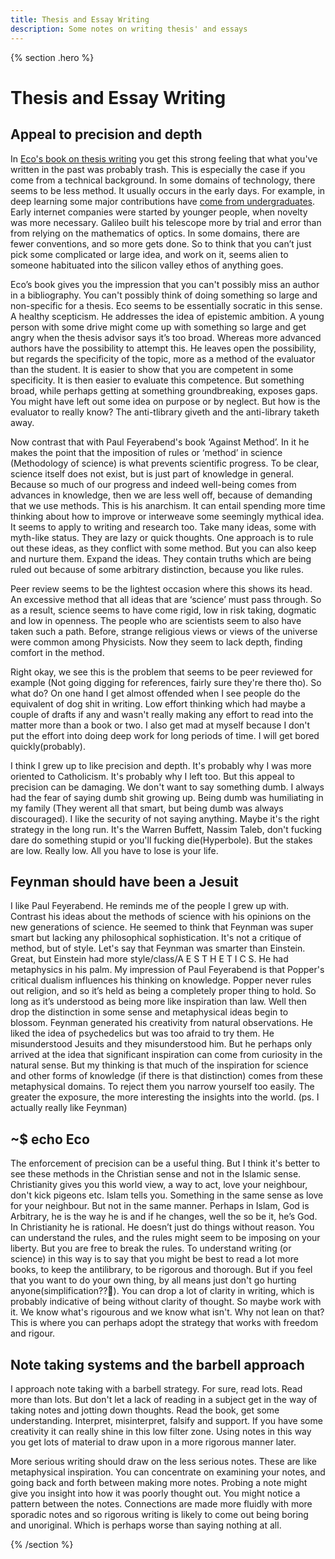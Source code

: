 ```yaml
---
title: Thesis and Essay Writing
description: Some notes on writing thesis' and essays
---
```


{% section .hero %}

# Thesis and Essay Writing

## Appeal to precision and depth
In [Eco's book on thesis writing](/notes/books/COUlEuCc) you get this strong feeling that what you've written in the past was probably trash. This is especially the case if you come from a technical background. In some domains of technology, there seems to be less method. It usually occurs in the early days. For example, in deep learning some major contributions have [come from undergraduates](https://arxiv.org/abs/1511.06434). Early internet companies were started by younger people, when novelty was more necessary. Galileo built his telescope more by trial and error than from relying on the mathematics of optics. In some domains, there are fewer conventions, and so more gets done. So to think that you can’t just pick some complicated or large idea, and work on it, seems alien to someone habituated into the silicon valley ethos of anything goes. 
 
Eco’s book gives you the impression that you can't possibly miss an author in a bibliography. You can't possibly think of doing something so large and non-specific for a thesis. Eco seems to be essentially socratic in this sense. A healthy scepticism. He addresses the idea of epistemic ambition. A young person with some drive might come up with something so large and get angry when the thesis advisor says it’s too broad. Whereas more advanced authors have the possibility to attempt this. He leaves open the possibility, but regards the specificity of the topic, more as a method of the evaluator than the student. It is easier to show that you are competent in some specificity. It is then easier to evaluate this competence. But something broad, while perhaps getting at something groundbreaking, exposes gaps. You might have left out some idea on purpose or by neglect. But how is the evaluator to really know? The anti-tlibrary giveth and the anti-library taketh away. 
 
Now contrast that with Paul Feyerabend's book ‘Against Method’. In it he makes the point that the imposition of rules or ‘method’ in science (Methodology of science) is what prevents scientific progress. To be clear, science itself does not exist, but is just part of knowledge in general. Because so much of our progress and indeed well-being comes from advances in knowledge, then we are less well off, because of demanding that we use methods. This is his anarchism. It can entail spending more time thinking about how to improve or interweave some seemingly mythical idea. It seems to apply to writing and research too. Take many ideas, some with myth-like status. They are lazy or quick thoughts. One approach is to rule out these ideas, as they conflict with some method. But you can also keep and nurture them. Expand the ideas. They contain truths which are being ruled out because of some arbitrary distinction, because you like rules. 
 
Peer review seems to be the lightest occasion where this shows its head. An excessive method that all ideas that are ‘science’ must pass through. So as a result, science seems to have come rigid, low in risk taking, dogmatic and low in openness. The people who are scientists seem to also have taken such a path. Before, strange religious views or views of the universe were common among Physicists. Now they seem to lack depth, finding comfort in the method. 
 
Right okay, we see this is the problem that seems to be peer reviewed for example (Not going digging for references, fairly sure they're there tho). So what do? On one hand I get almost offended when I see people do the equivalent of dog shit in writing. Low effort thinking which had maybe a couple of drafts if any and wasn't really making any effort to read into the matter more than a book or two. I also get mad at myself because I don't put the effort into doing deep work for long periods of time. I will get bored quickly(probably).
 
I think I grew up to like precision and depth. It's probably why I was more oriented to Catholicism. It's probably why I left too. But this appeal to precision can be damaging. We don't want to say something dumb. I always had the fear of saying dumb shit growing up. Being dumb was humiliating in my family (They werent all that smart, but being dumb was always discouraged). I like the security of not saying anything. Maybe it's the right strategy in the long run. It's the Warren Buffett, Nassim Taleb, don't fucking dare do something stupid or you'll fucking die(Hyperbole). But the stakes are low. Really low. All you have to lose is your life.
## Feynman should have been a Jesuit
I like Paul Feyerabend. He reminds me of the people I grew up with. Contrast his ideas about the methods of science with his opinions on the new generations of science. He seemed to think that Feynman was super smart but lacking any  philosophical sophistication. It's not a critique of method, but of style. Let's say that Feynman was smarter than Einstein. Great, but Einstein had more style/class/A E S T H E T I C S. He had metaphysics in his palm. My impression of Paul Feyerabend is that Popper's critical dualism influences his thinking on knowledge. Popper never rules out religion, and so it’s held as being a completely proper thing to hold. So long as it’s understood as being more like inspiration than law. Well then drop the distinction in some sense and metaphysical ideas begin to blossom. Feynman generated his creativity from natural observations. He liked the idea of psychedelics but was too afraid to try them. He misunderstood Jesuits and they misunderstood him. But he perhaps only arrived at the idea that significant inspiration can come from curiosity in the natural sense. But my thinking is that much of the inspiration for science and other forms of knowledge (if there is that distinction) comes from these metaphysical domains. To reject them you narrow yourself too easily. The greater the exposure, the more interesting the insights into the world. (ps. I actually really like Feynman)
## ~$ echo Eco
The enforcement of precision can be a useful thing. But I think it's better to see these methods in the Christian sense and not in the Islamic sense. Christianity gives you this world view, a way to act, love your neighbour, don't kick pigeons etc. Islam tells you. Something in the same sense as love for your neighbour. But not in the same manner. Perhaps in Islam, God is Arbitrary, he is the way he is and if he changes, well the so be it, he’s God. In Christianity he is rational. He doesn’t just do things without reason. You can understand the rules, and the rules might seem to be imposing on your liberty. But you are free to break the rules. To understand writing (or science) in this way is to say that you might be best to read a lot more books, to keep the antilibrary, to be rigorous and thorough. But if you feel that you want to do your own thing, by all means just don't go hurting anyone(simplification??👀). You can drop a lot of clarity in writing, which is probably indicative of being without clarity of thought. So maybe work with it. We know what's rigourous and we know what isn't. Why not lean on that? This is where you can perhaps adopt the strategy that works with freedom and rigour.
## Note taking systems and the barbell approach
I approach note taking with a barbell strategy. For sure, read lots. Read more than lots. But don't let a lack of reading in a subject get in the way of taking notes and jotting down thoughts. Read the book, get some understanding. Interpret, misinterpret, falsify and support. If you have some creativity it can really shine in this low filter zone. Using notes in this way you get lots of material to draw upon in a more rigorous manner later. 
 
More serious writing should draw on the less serious notes. These are like metaphysical inspiration. You can concentrate on examining your notes, and going back and forth between making more notes. Probing a note might give you insight into how it was poorly thought out. You might notice a pattern between the notes. Connections are made more fluidly with more sporadic notes and so rigorous writing is likely to come out being boring and unoriginal. Which is perhaps worse than saying nothing at all.



{% /section  %}
